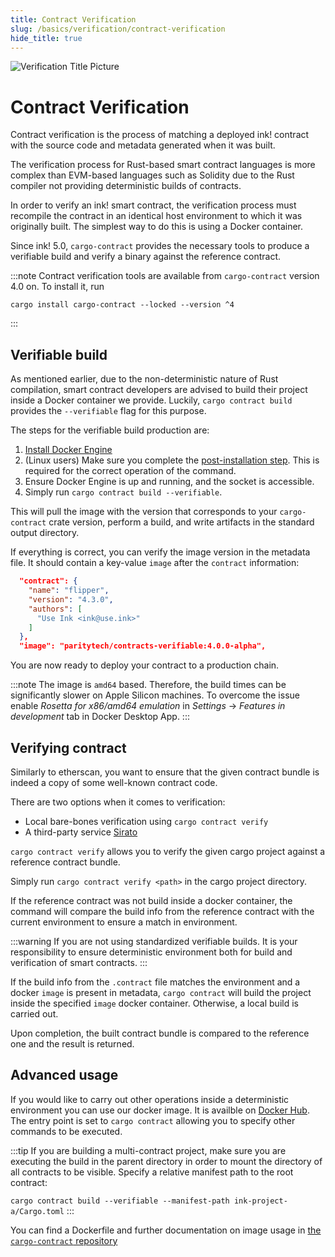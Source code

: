 ```yaml
---
title: Contract Verification
slug: /basics/verification/contract-verification
hide_title: true
---
```


![Verification Title Picture](/img/title/verification.svg)

# Contract Verification

Contract verification is the process of matching a deployed ink! contract
with the source code and metadata generated when it was built.

The verification process for Rust-based smart contract languages is more
complex than EVM-based languages such as Solidity due to the Rust
compiler not providing deterministic builds of contracts.

In order to verify an ink! smart contract, the verification
process must recompile the contract in an identical host environment to
which it was originally built. The simplest way to do this is using a Docker
container.

Since ink! 5.0, `cargo-contract` provides the necessary tools to produce
a verifiable build and verify a binary against the reference contract.

:::note
Contract verification tools are available from `cargo-contract`
version 4.0 on. To install it, run

```
cargo install cargo-contract --locked --version ^4
```

:::

## Verifiable build

As mentioned earlier, due to the non-deterministic nature of Rust compilation,
smart contract developers are advised to build their project inside
a Docker container we provide. Luckily, `cargo contract build`
provides the `--verifiable` flag for this purpose.

The steps for the verifiable build production are:

1. [Install Docker Engine](https://docs.docker.com/engine/install/)
2. (Linux users) Make sure you complete the [post-installation step](https://docs.docker.com/engine/install/linux-postinstall/).
   This is required for the correct operation of the command.
3. Ensure Docker Engine is up and running, and the socket is accessible.
4. Simply run `cargo contract build --verifiable`.

This will pull the image with the version that corresponds to your `cargo-contract` crate version,
perform a build, and write artifacts in the standard output directory.

If everything is correct, you can verify the image version in the metadata file.
It should contain a key-value `image` after the `contract` information:

```json
  "contract": {
    "name": "flipper",
    "version": "4.3.0",
    "authors": [
      "Use Ink <ink@use.ink>"
    ]
  },
  "image": "paritytech/contracts-verifiable:4.0.0-alpha",
```

You are now ready to deploy your contract to a production chain.

:::note
The image is `amd64` based. Therefore, the build times can be significantly slower
on Apple Silicon machines. To overcome the issue enable _Rosetta for x86/amd64 emulation_
in _Settings_ → _Features in development_ tab in Docker Desktop App.
:::

## Verifying contract

Similarly to etherscan, you want to ensure that the given contract bundle
is indeed a copy of some well-known contract code.

There are two options when it comes to verification:

- Local bare-bones verification using `cargo contract verify`
- A third-party service [Sirato](./sirato.mdx)

`cargo contract verify` allows you to verify the given cargo project
against a reference contract bundle.

Simply run `cargo contract verify <path>`
in the cargo project directory.

If the reference contract was not build inside a docker container, the command
will compare the build info from the reference contract with the current environment
to ensure a match in environment.

:::warning
If you are not using standardized verifiable builds. It is your responsibility
to ensure deterministic environment both for build and verification of
smart contracts.
:::

If the build info from the `.contract` file matches the environment and a
docker `image` is present in metadata, `cargo contract` will build the
project inside the specified `image` docker container.
Otherwise, a local build is carried out.

Upon completion, the built contract bundle is compared to the reference one
and the result is returned.

## Advanced usage

If you would like to carry out other operations inside a deterministic environment
you can use our docker image. It is availble on [Docker Hub](https://hub.docker.com/repository/docker/paritytech/contracts-verifiable/general).
The entry point is set to `cargo contract` allowing you to specify other commands to be
executed.

:::tip
If you are building a multi-contract project,
make sure you are executing the build in the parent directory in order to mount the directory
of all contracts to be visible. Specify a relative manifest path to the root contract:

`cargo contract build --verifiable --manifest-path ink-project-a/Cargo.toml`
:::

You can find a Dockerfile and further documentation on image usage
in [the `cargo-contract` repository](https://github.com/use-ink/cargo-contract/tree/master/build-image)
